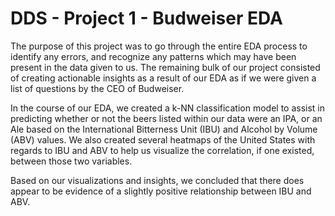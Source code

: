 # DDS - Project 1 - Budweiser EDA

The purpose of this project was to go through the entire EDA process to identify any errors, and recognize any patterns which may have been present in the data given to us. The remaining bulk of our project consisted of creating actionable insights as a result of our EDA as if we were given a list of questions by the CEO of Budweiser.

In the course of our EDA, we created a k-NN classification model to assist in predicting whether or not the beers listed within our data were an IPA, or an Ale based on the International Bitterness Unit (IBU) and Alcohol by Volume (ABV) values. We also created several heatmaps of the United States with regards to IBU and ABV to help us visualize the correlation, if one existed, between those two variables. 

Based on our visualizations and insights, we concluded that there does appear to be evidence of a slightly positive relationship between IBU and ABV.
